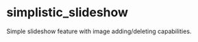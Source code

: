 simplistic_slideshow
====================

Simple slideshow feature with image adding/deleting capabilities.
